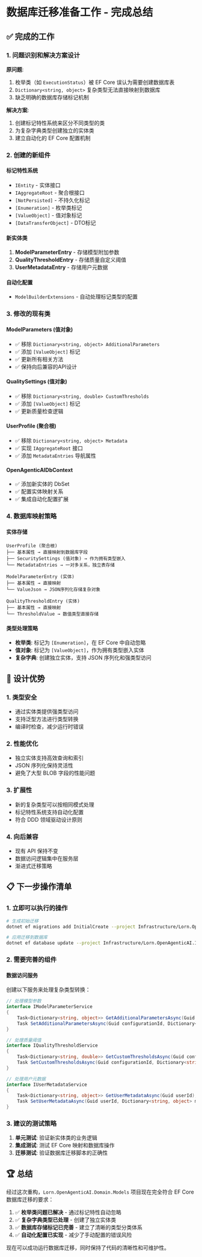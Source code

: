# 数据库迁移准备工作 - 完成总结

## ✅ 完成的工作

### 1. 问题识别和解决方案设计

**原问题**:
1. 枚举类（如 `ExecutionStatus`）被 EF Core 误认为需要创建数据库表
2. `Dictionary<string, object>` 复杂类型无法直接映射到数据库
3. 缺乏明确的数据库存储标记机制

**解决方案**:
1. 创建标记特性系统来区分不同类型的类
2. 为复杂字典类型创建独立的实体类
3. 建立自动化的 EF Core 配置机制

### 2. 创建的新组件

#### 标记特性系统
- `IEntity` - 实体接口
- `IAggregateRoot` - 聚合根接口  
- `[NotPersisted]` - 不持久化标记
- `[Enumeration]` - 枚举类标记
- `[ValueObject]` - 值对象标记
- `[DataTransferObject]` - DTO标记

#### 新实体类
1. **ModelParameterEntry** - 存储模型附加参数
2. **QualityThresholdEntry** - 存储质量自定义阈值
3. **UserMetadataEntry** - 存储用户元数据

#### 自动化配置
- `ModelBuilderExtensions` - 自动处理标记类型的配置

### 3. 修改的现有类

#### ModelParameters (值对象)
- ✅ 移除 `Dictionary<string, object> AdditionalParameters`
- ✅ 添加 `[ValueObject]` 标记
- ✅ 更新所有相关方法
- ✅ 保持向后兼容的API设计

#### QualitySettings (值对象)  
- ✅ 移除 `Dictionary<string, double> CustomThresholds`
- ✅ 添加 `[ValueObject]` 标记
- ✅ 更新质量检查逻辑

#### UserProfile (聚合根)
- ✅ 移除 `Dictionary<string, object> Metadata`
- ✅ 实现 `IAggregateRoot` 接口
- ✅ 添加 `MetadataEntries` 导航属性

#### OpenAgenticAIDbContext
- ✅ 添加新实体的 DbSet
- ✅ 配置实体映射关系
- ✅ 集成自动化配置扩展

### 4. 数据库映射策略

#### 实体存储
```
UserProfile (聚合根)
├── 基本属性 → 直接映射到数据库字段
├── SecuritySettings (值对象) → 作为拥有类型嵌入
└── MetadataEntries → 一对多关系，独立表存储

ModelParameterEntry (实体)
├── 基本属性 → 直接映射
└── ValueJson → JSON序列化存储复杂对象

QualityThresholdEntry (实体)  
├── 基本属性 → 直接映射
└── ThresholdValue → 数值类型直接存储
```

#### 类型处理策略
- **枚举类**: 标记为 `[Enumeration]`，在 EF Core 中自动忽略
- **值对象**: 标记为 `[ValueObject]`，作为拥有类型嵌入实体
- **复杂字典**: 创建独立实体，支持 JSON 序列化和强类型访问

## 🎯 设计优势

### 1. 类型安全
- 通过实体类提供强类型访问
- 支持泛型方法进行类型转换
- 编译时检查，减少运行时错误

### 2. 性能优化
- 独立实体支持高效查询和索引
- JSON 序列化保持灵活性
- 避免了大型 BLOB 字段的性能问题

### 3. 扩展性
- 新的复杂类型可以按相同模式处理
- 标记特性系统支持自动化配置
- 符合 DDD 领域驱动设计原则

### 4. 向后兼容
- 现有 API 保持不变
- 数据访问逻辑集中在服务层
- 渐进式迁移策略

## 📋 下一步操作清单

### 1. 立即可以执行的操作

```bash
# 生成初始迁移
dotnet ef migrations add InitialCreate --project Infrastructure/Lorn.OpenAgenticAI.Infrastructure.Data.Sqlite

# 应用迁移到数据库
dotnet ef database update --project Infrastructure/Lorn.OpenAgenticAI.Infrastructure.Data.Sqlite
```

### 2. 需要完善的组件

#### 数据访问服务
创建以下服务来处理复杂类型转换：

```csharp
// 处理模型参数
interface IModelParameterService
{
    Task<Dictionary<string, object>> GetAdditionalParametersAsync(Guid configurationId);
    Task SetAdditionalParametersAsync(Guid configurationId, Dictionary<string, object> parameters);
}

// 处理质量阈值
interface IQualityThresholdService  
{
    Task<Dictionary<string, double>> GetCustomThresholdsAsync(Guid configurationId);
    Task SetCustomThresholdsAsync(Guid configurationId, Dictionary<string, double> thresholds);
}

// 处理用户元数据
interface IUserMetadataService
{
    Task<Dictionary<string, object>> GetUserMetadataAsync(Guid userId);
    Task SetUserMetadataAsync(Guid userId, Dictionary<string, object> metadata);
}
```

### 3. 建议的测试策略

1. **单元测试**: 验证新实体类的业务逻辑
2. **集成测试**: 测试 EF Core 映射和数据库操作
3. **迁移测试**: 验证数据库迁移脚本的正确性

## 🏆 总结

经过这次重构，`Lorn.OpenAgenticAI.Domain.Models` 项目现在完全符合 EF Core 数据库迁移的要求：

1. ✅ **枚举类问题已解决** - 通过标记特性自动忽略
2. ✅ **复杂字典类型已处理** - 创建了独立实体类
3. ✅ **数据库存储标记已完善** - 建立了清晰的类型分类体系
4. ✅ **自动化配置已实现** - 减少了手动配置的错误风险

现在可以成功运行数据库迁移，同时保持了代码的清晰性和可维护性。
